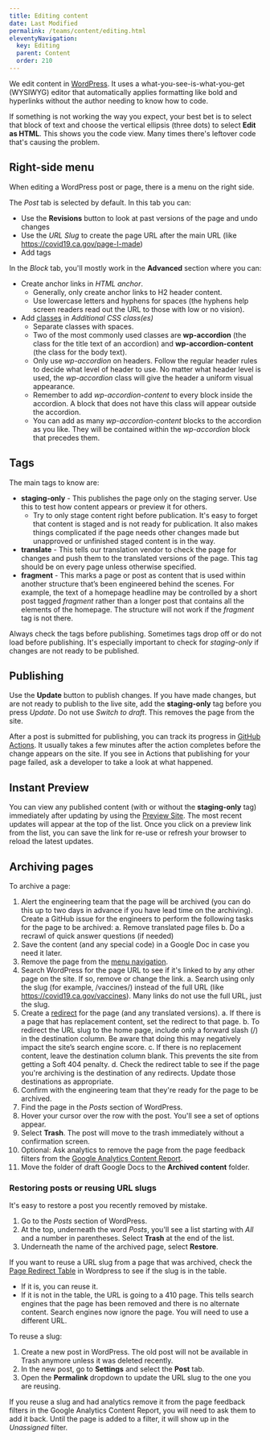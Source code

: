```yaml
---
title: Editing content
date: Last Modified 
permalink: /teams/content/editing.html
eleventyNavigation:
  key: Editing
  parent: Content
  order: 210
---
```


We edit content in [WordPress](https://as-go-covid19-d-001.azurewebsites.net/wp-login.php). It uses a what-you-see-is-what-you-get (WYSIWYG) editor that automatically applies formatting like bold and hyperlinks without the author needing to know how to code.

If something is not working the way you expect, your best bet is to select that block of text and choose the vertical ellipsis (three dots) to select **Edit as HTML**. This shows you the code view. Many times there's leftover code that's causing the problem.

## Right-side menu

When editing a WordPress post or page, there is a menu on the right side.

The _Post_ tab is selected by default. In this tab you can:

* Use the **Revisions** button to look at past versions of the page and undo changes
* Use the _URL Slug_ to create the page URL after the main URL (like https://covid19.ca.gov/page-I-made)
* Add tags

In the _Block_ tab, you'll mostly work in the **Advanced** section where you can:

* Create anchor links in _HTML anchor_.
  * Generally, only create anchor links to H2 header content.
  * Use lowercase letters and hyphens for spaces (the hyphens help screen readers read out the URL to those with low or no vision).
* Add [classes](https://teamdocs.covid19.ca.gov/teams/content/classes.html) in _Additional CSS class(es)_
  * Separate classes with spaces.
  * Two of the most commonly used classes are **wp-accordion** (the class for the title text of an accordion) and **wp-accordion-content** (the class for the body text). 
  * Only use _wp-accordion_ on headers. Follow the regular header rules to decide what level of header to use. No matter what header level is used, the _wp-accordion_ class will give the header a uniform visual appearance.
  * Remember to add _wp-accordion-content_ to every block inside the accordion. A block that does not have this class will appear outside the accordion.
  * You can add as many _wp-accordion-content_ blocks to the accordion as you like. They will be contained within the _wp-accordion_ block that precedes them.

## Tags

The main tags to know are:

* **staging-only** - This publishes the page only on the staging server. Use this to test how content appears or preview it for others.
  * Try to only stage content right before publication. It's easy to forget that content is staged and is not ready for publication. It also makes things complicated if the page needs other changes made but unapproved or unfinished staged content is in the way.
* **translate** - This tells our translation vendor to check the page for changes and push them to the translated versions of the page. This tag should be on every page unless otherwise specified.
* **fragment** - This marks a page or post as content that is used within another structure that’s been engineered behind the scenes. For example, the text of a homepage headline may be controlled by a short post tagged _fragment_ rather than a longer post that contains all the elements of the homepage. The structure will not work if the _fragment_ tag is not there.

Always check the tags before publishing. Sometimes tags drop off or do not load before publishing. It's especially important to check for _staging-only_ if changes are not ready to be published.

## Publishing

Use the **Update** button to publish changes. If you have made changes, but are not ready to publish to the live site, add the **staging-only** tag before you press _Update_. Do not use _Switch to draft_. This removes the page from the site.

After a post is submitted for publishing, you can track its progress in [GitHub Actions](https://github.com/cagov/covid19/actions). It usually takes a few minutes after the action completes before the change appears on the site. If you see in Actions that publishing for your page failed, ask a developer to take a look at what happened.

## Instant Preview

You can view any published content (with or without the **staging-only** tag) immediately after updating by using the [Preview Site](https://fa-go-wp-prev-02.azurewebsites.net/).  The most recent updates will appear at the top of the list.  Once you click on a preview link from the list, you can save the link for re-use or refresh your browser to reload the latest updates.

## Archiving pages

To archive a page:

1. Alert the engineering team that the page will be archived (you can do this up to two days in advance if you have lead time on the archiving). Create a GitHub issue for the engineers to perform the following tasks for the page to be archived:
  a. Remove translated page files
  b. Do a recrawl of quick answer questions (if needed)
2. Save the content (and any special code) in a Google Doc in case you need it later.
3. Remove the page from the [menu navigation](https://as-go-covid19-d-001.azurewebsites.net/wp-admin/post.php?post=7484&action=edit).
4. Search WordPress for the page URL to see if it's linked to by any other page on the site. If so, remove or change the link.
  a. Search using only the slug (for example, /vaccines/) instead of the full URL (like https://covid19.ca.gov/vaccines). Many links do not use the full URL, just the slug.
5. Create a [redirect](https://cagov.github.io/covid19.ca.gov-site-eng-playbook/teams/content/redirects.html) for the page (and any translated versions).
  a. If there is a page that has replacement content, set the redirect to that page.
  b. To redirect the URL slug to the home page, include only a forward slash (/) in the destination column. Be aware that doing this may negatively impact the site’s search engine score.
  c. If there is no replacement content, leave the destination column blank. This prevents the site from getting a Soft 404 penalty.
  d. Check the redirect table to see if the page you're archiving is the destination of any redirects. Update those destinations as appropriate.
6. Confirm with the engineering team that they're ready for the page to be archived.
7. Find the page in the _Posts_ section of WordPress.
8. Hover your cursor over the row with the post. You'll see a set of options appear.
9. Select **Trash**. The post will move to the trash immediately without a confirmation screen.
10. Optional: Ask analytics to remove the page from the page feedback filters from the [Google Analytics Content Report](https://datastudio.google.com/u/0/reporting/4dc7f0ec-9b4c-403a-8d16-82909a204760/page/PyCVC).
11. Move the folder of draft Google Docs to the **Archived content** folder.

### Restoring posts or reusing URL slugs

It's easy to restore a post you recently removed by mistake.

1. Go to the _Posts_ section of WordPress.
2. At the top, underneath the word _Posts_, you'll see a list starting with _All_ and a number in parentheses. Select **Trash** at the end of the list.
3. Underneath the name of the archived page, select **Restore**.

If you want to reuse a URL slug from a page that was archived, check the [Page Redirect Table](https://as-go-covid19-d-001.azurewebsites.net/wp-admin/post.php?post=1933&action=edit) in Wordpress to see if the slug is in the table.

* If it is, you can reuse it.
* If it is not in the table, the URL is going to a 410 page. This tells search engines that the page has been removed and there is no alternate content. Search engines now ignore the page. You will need to use a different URL.

To reuse a slug:

1. Create a new post in WordPress. The old post will not be available in Trash anymore unless it was deleted recently.
2. In the new post, go to **Settings** and select the **Post** tab.
3. Open the **Permalink** dropdown to update the URL slug to the one you are reusing. 

If you reuse a slug and had analytics remove it from the page feedback filters in the Google Analytics Content Report, you will need to ask them to add it back. Until the page is added to a filter, it will show up in the *Unassigned* filter.

